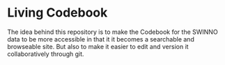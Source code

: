 # Living Codebook

The idea behind this repository is to make the Codebook
for the SWINNO data to be more accessible in that it
it becomes a searchable and browseable site. But also
to make it easier to edit and version it collaboratively
through git.
